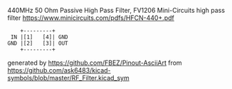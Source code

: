 440MHz 50 Ohm Passive High Pass Filter, FV1206
Mini-Circuits high pass filter
https://www.minicircuits.com/pdfs/HFCN-440+.pdf


	    +---------+
	 IN |[1]   [4]| GND
	GND |[2]   [3]| OUT
	    +---------+


generated by https://github.com/FBEZ/Pinout-AsciiArt from https://github.com/ask6483/kicad-symbols/blob/master/RF_Filter.kicad_sym